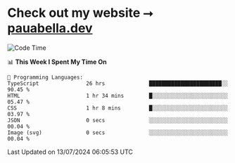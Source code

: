# Check out my website ⭢ [pauabella.dev](https://pauabella.dev)

<!--START_SECTION:waka-->
![Code Time](http://img.shields.io/badge/Code%20Time-3%2C561%20hrs%2022%20mins-blue)

📊 **This Week I Spent My Time On** 

```text
💬 Programming Languages: 
TypeScript               26 hrs              ███████████████████████░░   90.45 % 
HTML                     1 hr 34 mins        █░░░░░░░░░░░░░░░░░░░░░░░░   05.47 % 
CSS                      1 hr 8 mins         █░░░░░░░░░░░░░░░░░░░░░░░░   03.97 % 
JSON                     0 secs              ░░░░░░░░░░░░░░░░░░░░░░░░░   00.04 % 
Image (svg)              0 secs              ░░░░░░░░░░░░░░░░░░░░░░░░░   00.04 % 
```


 Last Updated on 13/07/2024 06:05:53 UTC
<!--END_SECTION:waka-->

